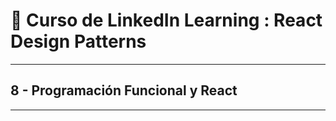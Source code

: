 # 🌟 Curso de LinkedIn Learning : React Design Patterns

---

## 8 - Programación Funcional y React

---